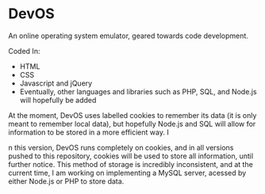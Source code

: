 # DevOS

An online operating system emulator, geared towards code development.

Coded In:
  - HTML
  - CSS
  - Javascript and jQuery
  - Eventually, other languages and libraries such as PHP, SQL, and Node.js will hopefully be added
  
At the moment, DevOS uses labelled cookies to remember its data (it is only meant to remember local data), but hopefully Node.js and SQL will allow for information to be stored in a more efficient way. I

n this version, DevOS runs completely on cookies, and in all versions pushed to this repository, cookies will be used to store all information, until further notice. This method of storage is incredibly inconsistent, and at the current time, I am working on implementing a MySQL server, acessed by either Node.js or PHP to store data.
